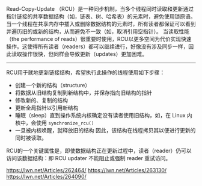 Read-Copy-Update （RCU）是一种同步机制，当多个线程同时读取和更新通过指针链接的共享数据结构（如，链表、树、哈希表）的元素时，避免使用锁原语。
当一个线程在共享内存中插入或删除数据结构的元素时，所有读者都保证可以看到并遍历旧的或新的结构，从而避免不一致（如，取消引用空指针）。
当读取性能（the performance of reads）很重要时使用，RCU以更多空间为代价实现快速操作。这使得所有读者（readers）都可以继续进行，好像没有涉及同步一样，因此读取操作很快，但同样会导致更新（updates）更加困难。

---
RCU用于就地更新链接结构，希望执行此操作的线程使用如下步骤：
- 创建一个新的结构（structure）
- 将数据从旧结构复制到新结构中，并保存指向旧结构的指针
- 修改新的、复制的结构
- 更新全局指针以引用新结构
- 睡眠（sleep）直到操作系统内核确定没有读者使用旧结构，如，在 Linux 内核中，会使用 `synchronize_rcu()`
- 一旦被内核唤醒，就释放旧的结构
因此，该结构在线程拷贝其以便进行更新的同时被读取。

RCU的一个关键属性是，即使数据结构正在更新过程中，读者（reader）仍可以访问该数据结构：即 RCU updater 不能阻止或强制 reader 重试访问。



https://lwn.net/Articles/262464/
https://lwn.net/Articles/263130/
https://lwn.net/Articles/264090/






